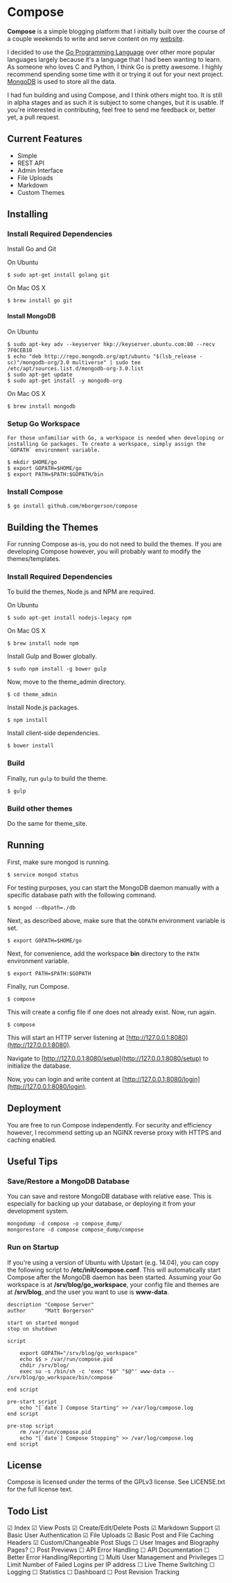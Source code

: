 Compose
=======
**Compose** is a simple blogging platform that I initially built over the course of a couple weekends to write and serve content on my [website](https://mborgerson.com).

I decided to use the [Go Programming Language](https://golang.org/) over other more popular languages largely because it's a language that I had been wanting to learn. As someone who loves C and Python, I think Go is pretty awesome. I highly recommend spending some time with it or trying it out for your next project. [MongoDB](https://www.mongodb.org/) is used to store all the data.

I had fun building and using Compose, and I think others might too. It is still in alpha stages and as such it is subject to some changes, but it is usable. If you're interested in contributing, feel free to send me feedback or, better yet, a pull request.

Current Features
----------------
* Simple
* REST API
* Admin Interface
* File Uploads
* Markdown
* Custom Themes

Installing
----------

### Install Required Dependencies

Install Go and Git

On Ubuntu

    $ sudo apt-get install golang git

On Mac OS X

    $ brew install go git

#### Install MongoDB

On Ubuntu

    $ sudo apt-key adv --keyserver hkp://keyserver.ubuntu.com:80 --recv 7F0CEB10
    $ echo "deb http://repo.mongodb.org/apt/ubuntu "$(lsb_release -sc)"/mongodb-org/3.0 multiverse" | sudo tee /etc/apt/sources.list.d/mongodb-org-3.0.list
    $ sudo apt-get update
    $ sudo apt-get install -y mongodb-org

On Mac OS X

    $ brew install mongodb

### Setup Go Workspace

    For those unfamiliar with Go, a workspace is needed when developing or installing Go packages. To create a workspace, simply assign the `GOPATH` environment variable.

    $ mkdir $HOME/go
    $ export GOPATH=$HOME/go
    $ export PATH=$PATH:$GOPATH/bin

### Install Compose

    $ go install github.com/mborgerson/compose

Building the Themes
-------------------
For running Compose as-is, you do not need to build the themes. If you are developing Compose however, you will probably want to modify the themes/templates.

### Install Required Dependencies

To build the themes, Node.js and NPM are required.

On Ubuntu
    
    $ sudo apt-get install nodejs-legacy npm

On Mac OS X

    $ brew install node npm

Install Gulp and Bower globally.

    $ sudo npm install -g bower gulp

Now, move to the theme_admin directory.

    $ cd theme_admin

Install Node.js packages.

    $ npm install

Install client-side dependencies.

    $ bower install

### Build

Finally, run `gulp` to build the theme.

    $ gulp

### Build other themes

Do the same for theme_site.

Running
-------
First, make sure mongod is running.

    $ service mongod status

For testing purposes, you can start the MongoDB daemon manually with a specific database path with the following command.

    $ mongod --dbpath=./db

Next, as described above, make sure that the `GOPATH` environment variable is set.

    $ export GOPATH=$HOME/go

Next, for convenience, add the workspace **bin** directory to the `PATH` environment variable.

    $ export PATH=$PATH:$GOPATH

Finally, run Compose.

    $ compose

This will create a config file if one does not already exist. Now, run again.

    $ compose

This will start an HTTP server listening at [http://127.0.0.1:8080](http://127.0.0.1:8080).

Navigate to [http://127.0.0.1:8080/setup](http://127.0.0.1:8080/setup) to initialize the database.

Now, you can login and write content at [http://127.0.0.1:8080/login](http://127.0.0.1:8080/login).

Deployment
----------
You are free to run Compose independently. For security and efficiency however, I recommend setting up an NGINX reverse proxy with HTTPS and caching enabled.

Useful Tips
-----------
### Save/Restore a MongoDB Database
You can save and restore MongoDB database with relative ease. This is especially
for backing up your database, or deploying it from your development system.

    mongodump -d compose -o compose_dump/
    mongorestore -d compose compose_dump/compose

### Run on Startup
If you're using a version of Ubuntu with Upstart (e.g. 14.04), you can copy the following script to **/etc/init/compose.conf**. This will automatically start Compose after the MongoDB daemon has been started. Assuming your Go workspace is at **/srv/blog/go_workspace**, your config file and themes are at **/srv/blog**, and the user you want to use is **www-data**.

    description "Compose Server"
    author      "Matt Borgerson"

    start on started mongod
    stop on shutdown

    script

        export GOPATH="/srv/blog/go_workspace"
        echo $$ > /var/run/compose.pid
        chdir /srv/blog/
        exec su -s /bin/sh -c 'exec "$0" "$@"' www-data -- /srv/blog/go_workspace/bin/compose

    end script

    pre-start script
        echo "[`date`] Compose Starting" >> /var/log/compose.log
    end script

    pre-stop script
        rm /var/run/compose.pid
        echo "[`date`] Compose Stopping" >> /var/log/compose.log
    end script

License
-------
Compose is licensed under the terms of the GPLv3 license. See LICENSE.txt for the full license text.

Todo List
---------
☑ Index
☑ View Posts
☑ Create/Edit/Delete Posts
☑ Markdown Support
☑ Basic User Authentication
☑ File Uploads
☑ Basic Post and File Caching Headers
☑ Custom/Changeable Post Slugs
☐ User Images and Biography Pages?
☐ Post Previews
☐ API Error Handling
☐ API Documentation
☐ Better Error Handling/Reporting
☐ Multi User Management and Privileges
☐ Limit Number of Failed Logins per IP address
☐ Live Theme Switching
☐ Logging
☐ Statistics
☐ Dashboard
☐ Post Revision Tracking